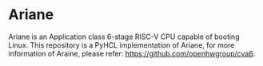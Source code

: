 # Ariane

Ariane is an Application class 6-stage RISC-V CPU capable of booting Linux. This repository is a PyHCL implementation of Ariane, for more information of Araine, please refer: https://github.com/openhwgroup/cva6.